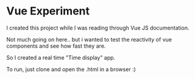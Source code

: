 # Vue Experiment

I created this project while I was reading through Vue JS documentation.


Not much going on here.. but i wanted to test the reactivity of vue components and see how fast they are.

So I created a real time "Time display" app. 

To run, just clone and open the .html in a browser      :)
